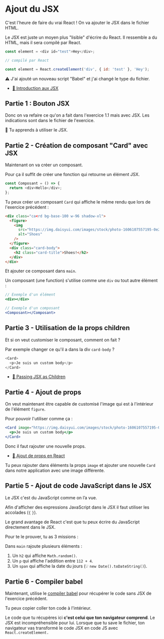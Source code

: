 # Ajout du JSX

C'est l'heure de faire du vrai React ! On va ajouter le JSX dans le fichier HTML.

Le JSX est juste un moyen plus "lisible" d'écrire du React. Il ressemble
a du HTML, mais il sera compilé par React.

```js
const element = <div id="test">Hey</div>;

// compilé par React

const element = React.createElement('div', { id: 'test' }, 'Hey');
```

⚠️ J'ai ajouté un nouveau script "Babel" et j'ai changé le type du fichier.

- [📖 Introduction aux JSX](https://react.dev/learn/writing-markup-with-jsx)

## Partie 1 : Bouton JSX

Donc on va refaire ce qu'on a fait dans l'exercice 1.1 mais avec JSX.
Les indications sont dans le fichier de l'exercice.

💌 Tu apprends à utiliser le JSX.

## Partie 2 - Création de composant "Card" avec JSX

Maintenant on va créer un composant.

Pour ça il suffit de créer une fonction qui retourne un élément JSX.

```js
const Composant = () => {
  return <div>Hello</div>;
};
```

Tu peux créer un composant `Card` qui affiche le même rendu que lors de l'exercice précédent :

```html
<div class="ca<rd bg-base-100 w-96 shadow-xl">
  <figure>
    <img
      src="https://img.daisyui.com/images/stock/photo-1606107557195-0e29a4b5b4aa.jpg"
      alt="Shoes"
    />
  </figure>
  <div class="card-body">
    <h2 class="card-title">Shoes!</h2>
  </div>
</div>
```

Et ajouter ce composant dans `main`.

Un composant (une function) s'utilise comme une `div` ou tout autre élément :

```jsx
// Exemple d'un élément
<div></div>

// Exemple d'un composant
<Composant></Composant>
```

## Partie 3 - Utilisation de la props children

Et si on veut customiser le composant, comment on fait ?

Par exemple changer ce qu'il a dans la div `card-body` ?

```js
<Card>
  <p>Je suis un custom body</p>
</Card>
```

- [📖 Passing JSX as Children](https://react.dev/learn/passing-props-to-a-component#passing-jsx-as-children)

## Partie 4 - Ajout de props

On veut maintenant être capable de customisé l'image qui est à l'intérieur de l'élément `figure`.

Pour pouvoir l'utiliser comme ça :

```jsx
<Card image="https://img.daisyui.com/images/stock/photo-1606107557195-0e29a4b5b4aa.jpg">
  <p>Je suis un custom body</p>
</Card>
```

Donc il faut rajouter une nouvelle props.

- [📖 Ajout de props en React](https://react.dev/learn/passing-props-to-a-component)

Tu peux rajouter dans éléments la props `image` et ajouter une nouvelle `Card` dans notre application avec une image différente.

## Partie 5 - Ajout de code JavaScript dans le JSX

Le JSX c'est du JavaScript comme on l’a vue.

Afin d'afficher des expressions JavaScript dans le JSX il faut utiliser
les accolades (`{` `}`).

Le grand avantage de React c'est que tu peux écrire du JavaScript directement
dans le JSX.

Pour te le prouver, tu as 3 missions :

Dans `main` rajoute plusieurs éléments :

1. Un `h2` qui affiche `Math.random()`.
2. Un `p` qui affiche l'addition entre `112 + 4`.
3. Un `span` qui affiche la date du jours (💡 `new Date().toDateString()`).

## Partie 6 - Compiler babel

Maintenant, utilise le [compiler babel](https://babeljs.io/repl/) pour récupérer
le code sans JSX de l'exercice précédent.

Tu peux copier coller ton code à l'intérieur.

Le code que tu récupères ici **c'est celui que ton navigateur comprend**. Le JSX est
incompréhensible pour lui. Lorsque que tu save le fichier, ton navigateur vas
transformé le code JSX en code JS avec `React.createElement.`
